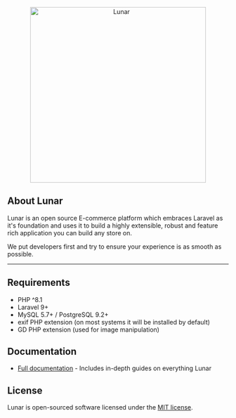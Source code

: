 <p align="center"><a href="https://lunarphp.io/" target="_blank"><img src="https://lunarphp.io/lunar_logo.svg" width="400" alt="Lunar"></a></p>

## About Lunar

Lunar is an open source E-commerce platform which embraces Laravel as it's foundation and uses it to build a highly extensible, robust and feature rich application you can build any store on.

We put developers first and try to ensure your experience is as smooth as possible.

---

## Requirements
- PHP ^8.1
- Laravel 9+
- MySQL 5.7+ / PostgreSQL 9.2+
- exif PHP extension (on most systems it will be installed by default)
- GD PHP extension (used for image manipulation)

## Documentation

- [Full documentation](https://docs.lunarphp.io/) - Includes in-depth guides on everything Lunar

## License

Lunar is open-sourced software licensed under the [MIT license](https://opensource.org/licenses/MIT).
